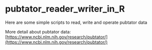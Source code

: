 # pubtator_reader_writer_in_R

Here are some simple scripts to read, write and operate pubtator data


More detail about pubtator data:
[https://www.ncbi.nlm.nih.gov/research/pubtator/](https://www.ncbi.nlm.nih.gov/research/pubtator/)
